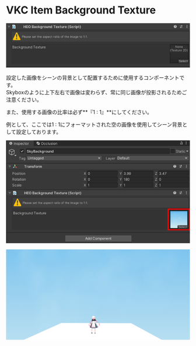 # VKC Item Background Texture

![HEOBackgroundTexture_1](img/HEOBackgroundTexture_1.jpg)

設定した画像をシーンの背景として配置するために使用するコンポーネントです。<br>
Skyboxのように上下左右で画像は変わらず、常に同じ画像が投影されるためご注意ください。

また、使用する画像の比率は必ず**『1 : 1』**にしてください。

例として、ここでは1 : 1にフォーマットされた空の画像を使用してシーン背景として設定しております。

![HEOBackgroundTexture_2](img/HEOBackgroundTexture_2.jpg)

![HEOBackgroundTexture_3](img/HEOBackgroundTexture_3.jpg)
